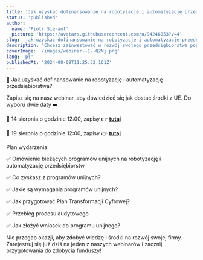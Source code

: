 ```yaml
---
title: 'Jak uzyskać dofinansowanie na robotyzację i automatyzację przedsiębiorstwa?'
status: 'published'
author:
  name: 'Piotr Sierant'
  picture: 'https://avatars.githubusercontent.com/u/94246053?v=4'
slug: 'jak-uzyskac-dofinansowanie-na-robotyzacje-i-automatyzacje-przedsiebiorstwa'
description: 'Chcesz zainwestować w rozwój swojego przedsiębiorstwa poprzez robotyzację i automatyzację, ale nie wiesz, jak zdobyć dofinansowanie? Dołącz do naszego webinaru i odkryj, jak pozyskać środki z Unii Europejskiej na innowacyjne projekty!'
coverImage: '/images/webinar--1--Q2Nj.png'
lang: 'pl'
publishedAt: '2024-08-09T11:25:52.161Z'
---
```


🤔 Jak uzyskać dofinansowanie na robotyzację i automatyzację przedsiębiorstwa?

Zapisz się na nasz webinar, aby dowiedzieć się jak dostać środki z UE. Do wyboru dwie daty ➡️

📆 14 sierpnia o godzinie 12:00, zapisy 👉 [**tutaj**](https://bit.ly/46DrQsO)

📆 19 sierpnia o godzinie 12:00, zapisy 👉 [**tutaj**](https://bit.ly/3YyxtXI)

Plan wydarzenia:

✅ Omówienie bieżących programów unijnych na robotyzację i automatyzację przedsiębiorstw

✅ Co zyskasz z programów unijnych?

✅ Jakie są wymagania programów unijnych?

✅ Jak przygotować Plan Transformacji Cyfrowej?

✅ Przebieg procesu audytowego

✅ Jak złożyć wniosek do programu unijnego?

Nie przegap okazji, aby zdobyć wiedzę i środki na rozwój swojej firmy. Zarejestruj się już dziś na jeden z naszych webinarów i zacznij przygotowania do zdobycia funduszy!